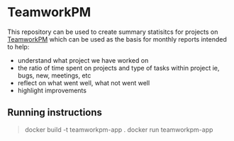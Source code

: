 # TeamworkPM

This repository can be used to create summary statisitcs for projects on [TeamworkPM](https://www.teamwork.com/?partner=wd7z88gg5r) which can be used as the basis for monthly reports intended to help:

 - understand what project we have worked on
 - the ratio of time spent on projects and type of tasks within project
	ie, bugs, new, meetings, etc
 - reflect on what went well, what not went well
 - highlight improvements


## Running instructions

> docker build -t teamworkpm-app .
> docker run teamworkpm-app
